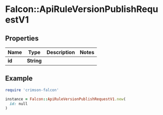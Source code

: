 # Falcon::ApiRuleVersionPublishRequestV1

## Properties

| Name | Type | Description | Notes |
| ---- | ---- | ----------- | ----- |
| **id** | **String** |  |  |

## Example

```ruby
require 'crimson-falcon'

instance = Falcon::ApiRuleVersionPublishRequestV1.new(
  id: null
)
```

